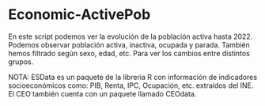 # Economic-ActivePob
En este script podemos ver la evolución de la población activa hasta 2022. Podemos observar población activa, inactiva, ocupada y parada. 
También hemos filtrado según sexo, edad, etc. Para ver los cambios entre distintos grupos.

NOTA: ESData es un paquete de la libreria R con información de indicadores socioeconómicos como: PIB, Renta, IPC, Ocupación, etc. extraídos del INE. El CEO también cuenta con un paquete llamado CEOdata.
